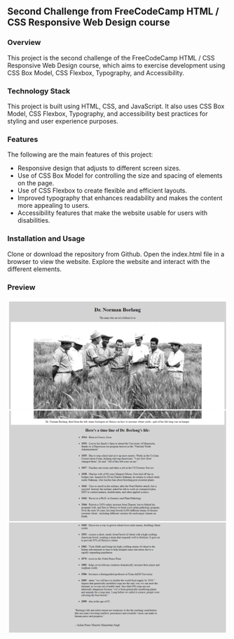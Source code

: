 ## Second Challenge from FreeCodeCamp HTML / CSS Responsive Web Design course

### Overview
This project is the second challenge of the FreeCodeCamp HTML / CSS Responsive Web Design course, which aims to exercise development using CSS Box Model, CSS Flexbox, Typography, and Accessibility.

### Technology Stack
This project is built using HTML, CSS, and JavaScript. It also uses CSS Box Model, CSS Flexbox, Typography, and accessibility best practices for styling and user experience purposes.

### Features
The following are the main features of this project:

- Responsive design that adjusts to different screen sizes.
- Use of CSS Box Model for controlling the size and spacing of elements on the page.
- Use of CSS Flexbox to create flexible and efficient layouts.
- Improved typography that enhances readability and makes the content more appealing to users.
- Accessibility features that make the website usable for users with disabilities.

### Installation and Usage
Clone or download the repository from Github.
Open the index.html file in a browser to view the website.
Explore the website and interact with the different elements.

### Preview
<img src="https://github.com/pollyminatel/FreeCodeCamp-ResponsiveWebDesign-TributePage/blob/main/screenshot1.png"/>
<img src="https://github.com/pollyminatel/FreeCodeCamp-ResponsiveWebDesign-TributePage/blob/main/screenshot2.png"/>
<img src="https://github.com/pollyminatel/FreeCodeCamp-ResponsiveWebDesign-TributePage/blob/main/screenshot3.png"/>
